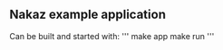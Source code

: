 Nakaz example application
-------------------------

Can be built and started with:
'''
make app
make run
'''